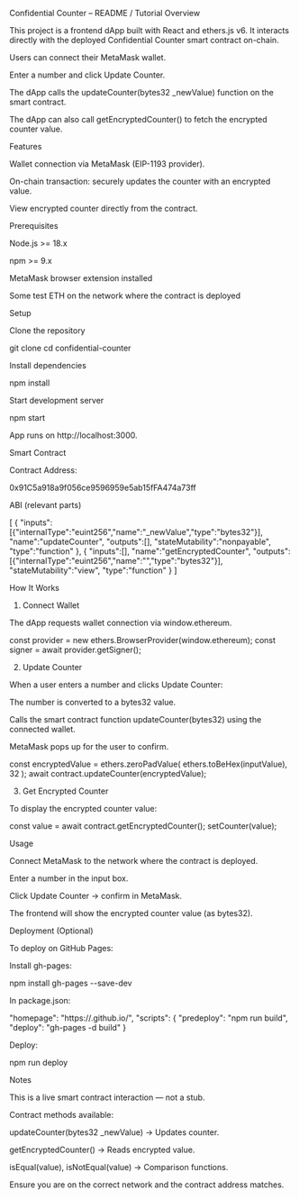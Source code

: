 Confidential Counter – README / Tutorial
Overview

This project is a frontend dApp built with React and ethers.js v6.
It interacts directly with the deployed Confidential Counter smart contract on-chain.

Users can connect their MetaMask wallet.

Enter a number and click Update Counter.

The dApp calls the updateCounter(bytes32 _newValue) function on the smart contract.

The dApp can also call getEncryptedCounter() to fetch the encrypted counter value.

Features

Wallet connection via MetaMask (EIP-1193 provider).

On-chain transaction: securely updates the counter with an encrypted value.

View encrypted counter directly from the contract.

Prerequisites

Node.js >= 18.x

npm >= 9.x

MetaMask browser extension installed

Some test ETH on the network where the contract is deployed

Setup

Clone the repository

git clone <your-repo-url>
cd confidential-counter


Install dependencies

npm install


Start development server

npm start


App runs on http://localhost:3000.

Smart Contract

Contract Address:

0x91C5a918a9f056ce9596959e5ab15fFA474a73ff


ABI (relevant parts)

[
  {
    "inputs":[{"internalType":"euint256","name":"_newValue","type":"bytes32"}],
    "name":"updateCounter",
    "outputs":[],
    "stateMutability":"nonpayable",
    "type":"function"
  },
  {
    "inputs":[],
    "name":"getEncryptedCounter",
    "outputs":[{"internalType":"euint256","name":"","type":"bytes32"}],
    "stateMutability":"view",
    "type":"function"
  }
]

How It Works
1. Connect Wallet

The dApp requests wallet connection via window.ethereum.

const provider = new ethers.BrowserProvider(window.ethereum);
const signer = await provider.getSigner();

2. Update Counter

When a user enters a number and clicks Update Counter:

The number is converted to a bytes32 value.

Calls the smart contract function updateCounter(bytes32) using the connected wallet.

MetaMask pops up for the user to confirm.

const encryptedValue = ethers.zeroPadValue(
  ethers.toBeHex(inputValue), 32
);
await contract.updateCounter(encryptedValue);

3. Get Encrypted Counter

To display the encrypted counter value:

const value = await contract.getEncryptedCounter();
setCounter(value);

Usage

Connect MetaMask to the network where the contract is deployed.

Enter a number in the input box.

Click Update Counter → confirm in MetaMask.

The frontend will show the encrypted counter value (as bytes32).

Deployment (Optional)

To deploy on GitHub Pages:

Install gh-pages:

npm install gh-pages --save-dev


In package.json:

"homepage": "https://<username>.github.io/<repo-name>",
"scripts": {
  "predeploy": "npm run build",
  "deploy": "gh-pages -d build"
}


Deploy:

npm run deploy

Notes

This is a live smart contract interaction — not a stub.

Contract methods available:

updateCounter(bytes32 _newValue) → Updates counter.

getEncryptedCounter() → Reads encrypted value.

isEqual(value), isNotEqual(value) → Comparison functions.

Ensure you are on the correct network and the contract address matches.
